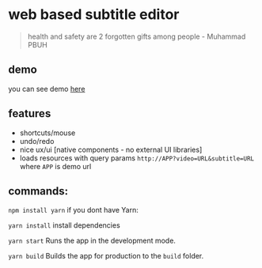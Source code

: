 # web based subtitle editor

> health and safety are 2 forgotten gifts among people - Muhammad PBUH 

## demo
you can see demo [here](https://hamidb80.github.io/subtitle-editor/)

## features
* shortcuts/mouse
* undo/redo
* nice ux/ui [native components - no external UI libraries]
* loads resources with query params `http://APP?video=URL&subtitle=URL` where `APP` is demo url

## commands:
`npm install yarn`
if you dont have Yarn:

`yarn install`
install dependencies

`yarn start`
Runs the app in the development mode.

`yarn build`
Builds the app for production to the `build` folder.
